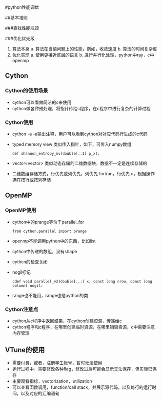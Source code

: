 #python性能调优

##基本准则

###查找性能瓶颈

###优化优先级
1. 算法本身
    a. 算法在当前问题上的性能，例如，收敛速度
    b. 算法的时间复杂度
2. 优化实现
    a. 使用更接近底层的语言
    b. 进行并行化处理，python中ray，c中openmp 


## Cython

### Cython的使用场景
- cython可以看做简洁的c来使用
- cython做各种预处理，将指针传给c程序，在c程序中进行复杂的计算过程

### Cython使用
- cython -a -a输出注释，用户可以看到cython对对应代码行生成的c代码
- typed memory view 类似传入指针，如下，可传入numpy数组

   ```
   def shannon_entropy_mv(double[::1] p_x):
   ```
   
- vector<vector<int>> 类似动态存储的二维数据块，数据不一定是连续存储的
- 二维数组存储方式，行优先或列优先，列优先 fortran，行优先 c，根据操作选在按行或按列存储

## OpenMP

### OpenMP使用

- cython中的prange等价于parallel_for
  
  ```
  from cython.parallel import prange
  ```
- openmp不能调用python中的东西，比如list
- cython中传递的数组，没有shape
- cython的检查关闭
- nogil标记

  ```
  cdef void parallel_v2(double[:,:] x, const long nrow, const long column) nogil:
  ```
  
- range也不能用，range也是python的类


### Cython注意点
- cython从c程序中返回结果，在cython创建资源，传递给c
- cython程序和c程序，在哪里创建临时资源，在哪里销毁资源，c中需要注意内存管理

## VTune的使用
- 需要付费，或者，注册学生帐号，暂时无法使用
- 运行过程中，需要修改各种flag，修改过后可能会显示无法保存，但实际已保存
- 主要观看指标，vectorization，utilization
- 可以查看函数调用，function/call stack，并展示源代码，以及每行的运行时间，以及对应的汇编语句



